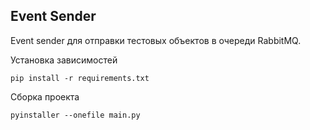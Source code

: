 ## Event Sender

Event sender для отправки тестовых объектов в очереди RabbitMQ.

Установка зависимостей
```commandline
pip install -r requirements.txt
```

Сборка проекта
```commandline
pyinstaller --onefile main.py
```
